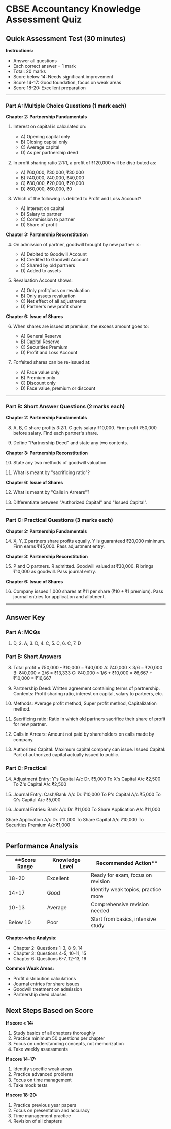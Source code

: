 # CBSE Accountancy Knowledge Assessment Quiz

## Quick Assessment Test (30 minutes)

**Instructions:**
- Answer all questions
- Each correct answer = 1 mark
- Total: 20 marks
- Score below 14: Needs significant improvement
- Score 14-17: Good foundation, focus on weak areas
- Score 18-20: Excellent preparation

---

### Part A: Multiple Choice Questions (1 mark each)

**Chapter 2: Partnership Fundamentals**

1. Interest on capital is calculated on:
   - A) Opening capital only
   - B) Closing capital only
   - C) Average capital
   - D) As per partnership deed

2. In profit sharing ratio 2:1:1, a profit of ₹120,000 will be distributed as:
   - A) ₹60,000, ₹30,000, ₹30,000
   - B) ₹40,000, ₹40,000, ₹40,000
   - C) ₹80,000, ₹20,000, ₹20,000
   - D) ₹60,000, ₹60,000, ₹0

3. Which of the following is debited to Profit and Loss Account?
   - A) Interest on capital
   - B) Salary to partner
   - C) Commission to partner
   - D) Share of profit

**Chapter 3: Partnership Reconstitution**

4. On admission of partner, goodwill brought by new partner is:
   - A) Debited to Goodwill Account
   - B) Credited to Goodwill Account
   - C) Shared by old partners
   - D) Added to assets

5. Revaluation Account shows:
   - A) Only profit/loss on revaluation
   - B) Only assets revaluation
   - C) Net effect of all adjustments
   - D) Partner's new profit share

**Chapter 6: Issue of Shares**

6. When shares are issued at premium, the excess amount goes to:
   - A) General Reserve
   - B) Capital Reserve
   - C) Securities Premium
   - D) Profit and Loss Account

7. Forfeited shares can be re-issued at:
   - A) Face value only
   - B) Premium only
   - C) Discount only
   - D) Face value, premium or discount

---

### Part B: Short Answer Questions (2 marks each)

**Chapter 2: Partnership Fundamentals**

8. A, B, C share profits 3:2:1. C gets salary ₹10,000. Firm profit ₹50,000 before salary. Find each partner's share.

9. Define "Partnership Deed" and state any two contents.

**Chapter 3: Partnership Reconstitution**

10. State any two methods of goodwill valuation.

11. What is meant by "sacrificing ratio"?

**Chapter 6: Issue of Shares**

12. What is meant by "Calls in Arrears"?

13. Differentiate between "Authorized Capital" and "Issued Capital".

---

### Part C: Practical Questions (3 marks each)

**Chapter 2: Partnership Fundamentals**

14. X, Y, Z partners share profits equally. Y is guaranteed ₹20,000 minimum. Firm earns ₹45,000. Pass adjustment entry.

**Chapter 3: Partnership Reconstitution**

15. P and Q partners. R admitted. Goodwill valued at ₹30,000. R brings ₹10,000 as goodwill. Pass journal entry.

**Chapter 6: Issue of Shares**

16. Company issued 1,000 shares at ₹11 per share (₹10 + ₹1 premium). Pass journal entries for application and allotment.

---

## Answer Key

### Part A: MCQs
1. D, 2. A, 3. D, 4. C, 5. C, 6. C, 7. D

### Part B: Short Answers
8. Total profit = ₹50,000 - ₹10,000 = ₹40,000
   A: ₹40,000 × 3/6 = ₹20,000
   B: ₹40,000 × 2/6 = ₹13,333
   C: ₹40,000 × 1/6 + ₹10,000 = ₹6,667 + ₹10,000 = ₹16,667

9. Partnership Deed: Written agreement containing terms of partnership.
   Contents: Profit sharing ratio, interest on capital, salary to partners, etc.

10. Methods: Average profit method, Super profit method, Capitalization method.

11. Sacrificing ratio: Ratio in which old partners sacrifice their share of profit for new partner.

12. Calls in Arrears: Amount not paid by shareholders on calls made by company.

13. Authorized Capital: Maximum capital company can issue.
   Issued Capital: Part of authorized capital actually issued to public.

### Part C: Practical
14. Adjustment Entry:
   Y's Capital A/c Dr. ₹5,000
   To X's Capital A/c ₹2,500
   To Z's Capital A/c ₹2,500

15. Journal Entry:
   Cash/Bank A/c Dr. ₹10,000
   To P's Capital A/c ₹5,000
   To Q's Capital A/c ₹5,000

16. Journal Entries:
   Bank A/c Dr. ₹11,000
   To Share Application A/c ₹11,000

   Share Application A/c Dr. ₹11,000
   To Share Capital A/c ₹10,000
   To Securities Premium A/c ₹1,000

---

## Performance Analysis

**Score Range | Knowledge Level | Recommended Action**
---|---|---
18-20 | Excellent | Ready for exam, focus on revision
14-17 | Good | Identify weak topics, practice more
10-13 | Average | Comprehensive revision needed
Below 10 | Poor | Start from basics, intensive study

**Chapter-wise Analysis:**
- Chapter 2: Questions 1-3, 8-9, 14
- Chapter 3: Questions 4-5, 10-11, 15
- Chapter 6: Questions 6-7, 12-13, 16

**Common Weak Areas:**
- Profit distribution calculations
- Journal entries for share issues
- Goodwill treatment on admission
- Partnership deed clauses

## Next Steps Based on Score

**If score < 14:**
1. Study basics of all chapters thoroughly
2. Practice minimum 50 questions per chapter
3. Focus on understanding concepts, not memorization
4. Take weekly assessments

**If score 14-17:**
1. Identify specific weak areas
2. Practice advanced problems
3. Focus on time management
4. Take mock tests

**If score 18-20:**
1. Practice previous year papers
2. Focus on presentation and accuracy
3. Time management practice
4. Revision of all chapters